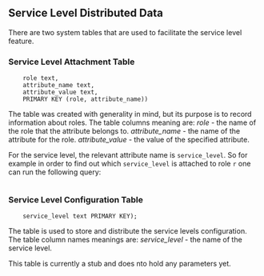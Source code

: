 ## Service Level Distributed Data

There are two system tables that are used to facilitate the service level feature.


### Service Level Attachment Table

```CREATE TABLE system_auth.role_attributes (
    role text,
    attribute_name text,
    attribute_value text,
    PRIMARY KEY (role, attribute_name))
```
The table was created with generality in mind, but its purpose is to record
information about roles. The table columns meaning are:
*role* - the name of the role that the attribute belongs to.
*attribute_name* - the name of the attribute for the role.
*attribute_value* - the value of the specified attribute.

For the service level, the relevant attribute name is `service_level`.
So for example in order to find out which `service_level` is attached to role `r`
one can run the following query:

```SELECT * FROM  system_auth.role_attributes WHERE role='r' and attribute_name='service_level'
```

### Service Level Configuration Table

```CREATE TABLE system_distributed.service_levels (
    service_level text PRIMARY KEY);
```

The table is used to store and distribute the service levels configuration.
The table column names meanings are:
*service_level* - the name of the service level.

This table is currently a stub and does nto hold any parameters yet.
 ```
